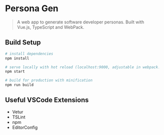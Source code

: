 # Persona Gen

> A web app to generate software developer personas. Built with Vue.js, TypeScript and WebPack.

## Build Setup

``` bash
# install dependencies
npm install

# serve locally with hot reload (localhost:9000, adjustable in webpack.dev.config.js)
npm start

# build for production with minification
npm run build
```
## Useful VSCode Extensions
- Vetur
- TSLint
- npm
- EditorConfig
